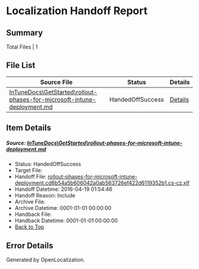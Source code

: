 # <a name='report-top'></a> Localization Handoff Report

## Summary
 Total Files | 1

## File List
 Source File | Status | Details 
 ----------- | ------ | ------- 
 [InTuneDocs\GetStarted\rollout-phases-for-microsoft-intune-deployment.md](https://github.com/Microsoft/IntuneDocs-pr/blob/b56a835440cbb1dd08fe85c690d958ca3c2df71c/InTuneDocs/GetStarted/rollout-phases-for-microsoft-intune-deployment.md) | HandedOffSuccess | [Details](#4cb51facc6faca8ceca2c3662b23d0761b12c0f7552)

## Item Details
##### <a name='4cb51facc6faca8ceca2c3662b23d0761b12c0f7552'></a> Source: [InTuneDocs\GetStarted\rollout-phases-for-microsoft-intune-deployment.md](https://github.com/Microsoft/IntuneDocs-pr/blob/b56a835440cbb1dd08fe85c690d958ca3c2df71c/InTuneDocs/GetStarted/rollout-phases-for-microsoft-intune-deployment.md)
* Status: HandedOffSuccess
* Target File: 
* Handoff File: [rollout-phases-for-microsoft-intune-deployment.cd8b54a5b606042a0ab563726ef422d6119352b1.cs-cz.xlf](https://github.com/Microsoft/EM.handoff/blob/eefecf6cc4c4b2471e0d9b66704d7b9c77f55ceb/ol-handoff/Microsoft/IntuneDocs-pr.cs-cz/master/rollout-phases-for-microsoft-intune-deployment.cd8b54a5b606042a0ab563726ef422d6119352b1.cs-cz.xlf)
* Handoff Datetime: 2016-04-19 01:54:46
* Handoff Reason: Include
* Archive File: 
* Archive Datetime: 0001-01-01 00:00:00
* Handback File: 
* Handback Datetime: 0001-01-01 00:00:00
* [Back to Top](#report-top)


## Error Details

Generated by OpenLocalization.
